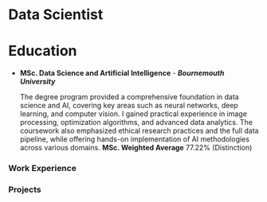 # Data Scientist

# Education
* **MSc. Data Science and Artificial Intelligence** - **_Bournemouth University_**

  The degree program provided a comprehensive foundation in data science and AI,  covering key areas such as neural networks, deep learning, and computer          vision. I gained practical experience in image processing, optimization   algorithms, and advanced data analytics. The coursework also emphasized ethical research practices and the full data pipeline, while offering hands-on implementation of AI methodologies across various domains.
**MSc. Weighted Average**
77.22% (Distinction)

### Work Experience

### Projects
